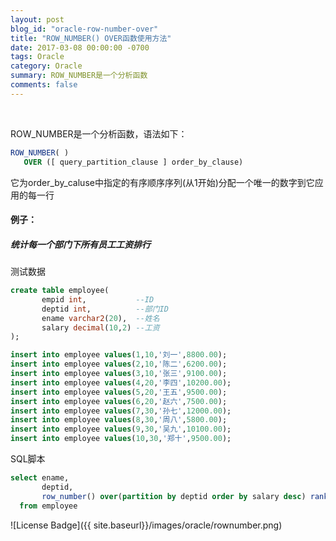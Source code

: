 ```yaml
---
layout: post
blog_id: "oracle-row-number-over"
title: "ROW_NUMBER() OVER函数使用方法"
date: 2017-03-08 00:00:00 -0700
tags: Oracle
category: Oracle
summary: ROW_NUMBER是一个分析函数
comments: false
---
```

<br>

ROW_NUMBER是一个分析函数，语法如下：

```sql
ROW_NUMBER( )
   OVER ([ query_partition_clause ] order_by_clause)
```

它为order_by_caluse中指定的有序顺序序列(从1开始)分配一个唯一的数字到它应用的每一行

#### 例子：

##### 统计每一个部门下所有员工工资排行
测试数据

```sql
create table employee(
       empid int,           --ID
       deptid int,          --部门ID
       ename varchar2(20),  --姓名
       salary decimal(10,2) --工资
);

insert into employee values(1,10,'刘一',8800.00);
insert into employee values(2,10,'陈二',6200.00);
insert into employee values(3,10,'张三',9100.00);
insert into employee values(4,20,'李四',10200.00);
insert into employee values(5,20,'王五',9500.00);
insert into employee values(6,20,'赵六',7500.00);
insert into employee values(7,30,'孙七',12000.00);
insert into employee values(8,30,'周八',5800.00);
insert into employee values(9,30,'吴九',10100.00);
insert into employee values(10,30,'郑十',9500.00);
```

SQL脚本

```sql
select ename,
       deptid,
       row_number() over(partition by deptid order by salary desc) rank
  from employee
```

![License Badge]({{ site.baseurl}}/images/oracle/rownumber.png)



